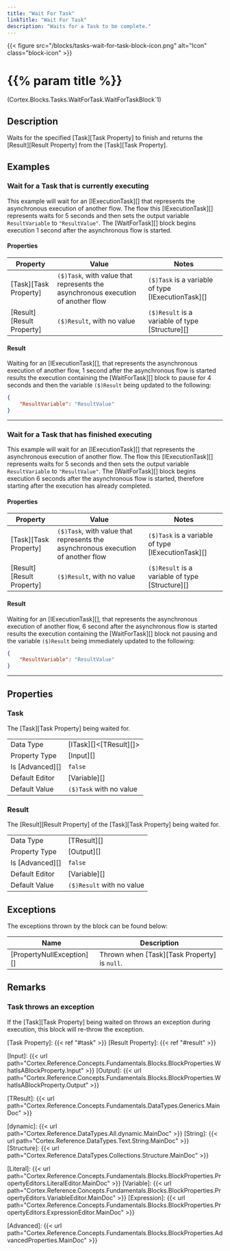 ```yaml
---
title: "Wait For Task"
linkTitle: "Wait For Task"
description: "Waits for a Task to be complete."
---
```


{{< figure src="/blocks/tasks-wait-for-task-block-icon.png" alt="Icon" class="block-icon" >}}

# {{% param title %}}

<p class="namespace">(Cortex.Blocks.Tasks.WaitForTask.WaitForTaskBlock`1)</p>

## Description

Waits for the specified [Task][Task Property] to finish and returns the [Result][Result Property] from the [Task][Task Property].

## Examples

### Wait for a Task that is currently executing

This example will wait for an [IExecutionTask][] that represents the asynchronous execution of another flow. The flow this [IExecutionTask][] represents waits for 5 seconds and then sets the output variable `ResultVariable` to `"ResultValue"`. The [WaitForTask][] block begins execution 1 second after the asynchronous flow is started.

#### Properties

| Property           | Value                     | Notes                                    |
|--------------------|---------------------------|------------------------------------------|
| [Task][Task Property] | `($)Task`, with value that represents the asynchronous execution of another flow | `($)Task` is a variable of type [IExecutionTask][] |
| [Result][Result Property] | `($)Result`, with no value | `($)Result` is a variable of type [Structure][] |

#### Result

Waiting for an [IExecutionTask][], that represents the asynchronous execution of another flow, 1 second after the asynchronous flow is started results the execution containing the [WaitForTask][] block to pause for 4 seconds and then the variable `($)Result` being updated to the following:

```json
{
    "ResultVariable": "ResultValue"
}
```

***

### Wait for a Task that has finished executing

This example will wait for an [IExecutionTask][] that represents the asynchronous execution of another flow. The flow this [IExecutionTask][] represents waits for 5 seconds and then sets the output variable `ResultVariable` to `"ResultValue"`. The [WaitForTask][] block begins execution 6 seconds after the asynchronous flow is started, therefore starting after the execution has already completed.

#### Properties

| Property           | Value                     | Notes                                    |
|--------------------|---------------------------|------------------------------------------|
| [Task][Task Property] | `($)Task`, with value that represents the asynchronous execution of another flow | `($)Task` is a variable of type [IExecutionTask][] |
| [Result][Result Property] | `($)Result`, with no value | `($)Result` is a variable of type [Structure][] |

#### Result

Waiting for an [IExecutionTask][], that represents the asynchronous execution of another flow, 6 second after the asynchronous flow is started results the execution containing the [WaitForTask][] block not pausing and the variable `($)Result` being immediately updated to the following:

```json
{
    "ResultVariable": "ResultValue"
}
```

***

## Properties

### Task

The [Task][Task Property] being waited for.  
  
| | |
|--------------------|---------------------------|
| Data Type | [ITask][]&lt;[TResult][]&gt; |
| Property Type | [Input][] |
| Is [Advanced][] | `false` |
| Default Editor | [Variable][] |
| Default Value | `($)Task` with no value |

### Result

The [Result][Result Property] of the [Task][Task Property] being waited for.

| | |
|--------------------|---------------------------|
| Data Type | [TResult][] |
| Property Type | [Output][] |
| Is [Advanced][] | `false` |
| Default Editor | [Variable][] |
| Default Value | `($)Result` with no value |

## Exceptions

The exceptions thrown by the block can be found below:

| Name     | Description |
|----------|----------|
| [PropertyNullException][] | Thrown when [Task][Task Property] is `null`. |

## Remarks

### Task throws an exception

If the [Task][Task Property] being waited on throws an exception during execution, this block will re-throw the exception.

[Task Property]: {{< ref "#task" >}}
[Result Property]: {{< ref "#result" >}}

[Input]: {{< url path="Cortex.Reference.Concepts.Fundamentals.Blocks.BlockProperties.WhatIsABlockProperty.Input" >}}
[Output]: {{< url path="Cortex.Reference.Concepts.Fundamentals.Blocks.BlockProperties.WhatIsABlockProperty.Output" >}}

[TResult]: {{< url path="Cortex.Reference.Concepts.Fundamentals.DataTypes.Generics.MainDoc" >}}

[dynamic]: {{< url path="Cortex.Reference.DataTypes.All.dynamic.MainDoc" >}}
[String]: {{< url path="Cortex.Reference.DataTypes.Text.String.MainDoc" >}}
[Structure]: {{< url path="Cortex.Reference.DataTypes.Collections.Structure.MainDoc" >}}

[Literal]: {{< url path="Cortex.Reference.Concepts.Fundamentals.Blocks.BlockProperties.PropertyEditors.LiteralEditor.MainDoc" >}}
[Variable]: {{< url path="Cortex.Reference.Concepts.Fundamentals.Blocks.BlockProperties.PropertyEditors.VariableEditor.MainDoc" >}}
[Expression]: {{< url path="Cortex.Reference.Concepts.Fundamentals.Blocks.BlockProperties.PropertyEditors.ExpressionEditor.MainDoc" >}}

[Advanced]: {{< url path="Cortex.Reference.Concepts.Fundamentals.Blocks.BlockProperties.AdvancedProperties.MainDoc" >}}
